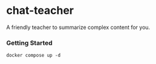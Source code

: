 # chat-teacher
A friendly teacher to summarize complex content for you.


### Getting Started
```
docker compose up -d
```